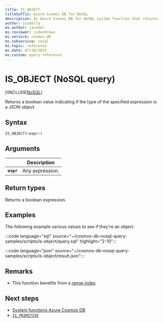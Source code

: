 ```yaml
---
title: IS_OBJECT
titleSuffix: Azure Cosmos DB for NoSQL
description: An Azure Cosmos DB for NoSQL system function that returns
author: jcodella
ms.author: jacodel
ms.reviewer: sidandrews
ms.service: cosmos-db
ms.subservice: nosql
ms.topic: reference
ms.date: 07/20/2023
ms.custom: query-reference
---
```


# IS_OBJECT (NoSQL query)

[!INCLUDE[NoSQL](../../includes/appliesto-nosql.md)]

Returns a boolean value indicating if the type of the specified expression is a JSON object.  

## Syntax

```sql
IS_OBJECT(<expr>)  
```  
  
## Arguments

| | Description |
| --- | --- |
| **`expr`** | Any expression. |
  
## Return types
  
Returns a boolean expression.  
  
## Examples

The following example various values to see if they're an object.

:::code language="sql" source="~/cosmos-db-nosql-query-samples/scripts/is-object/query.sql" highlight="2-10":::

:::code language="json" source="~/cosmos-db-nosql-query-samples/scripts/is-object/result.json":::

## Remarks

- This function benefits from a [range index](../../index-policy.md#includeexclude-strategy).

## Next steps

- [System functions Azure Cosmos DB](system-functions.yml)
- [`IS_PRIMITIVE`](is-primitive.md)
